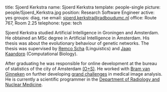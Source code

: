 title: Sjoerd Kerkstra
name: Sjoerd Kerkstra
template: people-single
picture: people/Sjoerd_Kerkstra.jpg
position: Research Software Engineer
active: yes
groups: diag, rse
email: sjoerd.kerkstra@radboudumc.nl
office: Route 767, Room 2.25
telephone:
type: tech

Sjoerd Kerkstra studied Artificial Intelligence in Groningen and Amsterdam. He obtained an MSc degree in Artificial Intelligence in Amsterdam. His thesis was about the evolutionary behaviour of genetic networks. The thesis was supervised by [Remco Scha](https://en.wikipedia.org/wiki/Remko_Scha) (Linguistics) and [Jaap Kaandorp](http://staff.science.uva.nl/~jaapk/) (Computational Biology).

After graduating he was responsible for online development at the bureau of statistics of the city of Amsterdam [(O+S)](http://www.os.amsterdam.nl/). He worked with [Bram van Ginneken](http://diagnijmegen.nl/index.php/Person?name=Bram_van_Ginneken "Bram van Ginneken") on further developing [grand challenges](http://grand-challenge.org/) in medical image analysis. He is currently a scientific programmer in the [Department of Radiology and Nuclear Medicine](https://www.radboudumc.nl/en/research/departments/radiology-and-nuclear-medicine).
